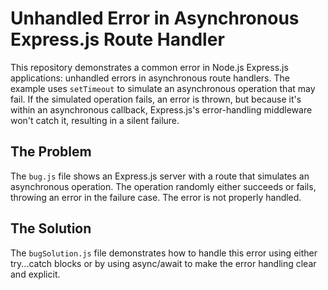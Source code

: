 # Unhandled Error in Asynchronous Express.js Route Handler

This repository demonstrates a common error in Node.js Express.js applications: unhandled errors in asynchronous route handlers.  The example uses `setTimeout` to simulate an asynchronous operation that may fail.  If the simulated operation fails, an error is thrown, but because it's within an asynchronous callback, Express.js's error-handling middleware won't catch it, resulting in a silent failure.

## The Problem

The `bug.js` file shows an Express.js server with a route that simulates an asynchronous operation.  The operation randomly either succeeds or fails, throwing an error in the failure case. The error is not properly handled. 

## The Solution

The `bugSolution.js` file demonstrates how to handle this error using either try...catch blocks or by using async/await to make the error handling clear and explicit.